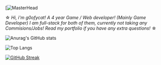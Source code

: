 [![MasterHead](https://github.com/user-attachments/assets/16f40421-153c-4acb-9f3c-5382b773f537)

☆ *Hi, i'm g0ofycat! A 4 year Game / Web developer! (Mainly Game Developer) I am full-stack for both of them, currently not taking any Commisions/Jobs! Read my portfolio if you have any extra questions!* ☆ 

![Anurag's GitHub stats](https://github-readme-stats.vercel.app/api?username=g0ofycat&show_icons=true&theme=midnight-purple)

![Top Langs](https://github-readme-stats.vercel.app/api/top-langs/?username=g0ofycat&hide_progress=false&theme=midnight-purple)

[![GitHub Streak](https://streak-stats.demolab.com?user=g0ofycat&theme=midnight-purple)](https://git.io/streak-stats)

